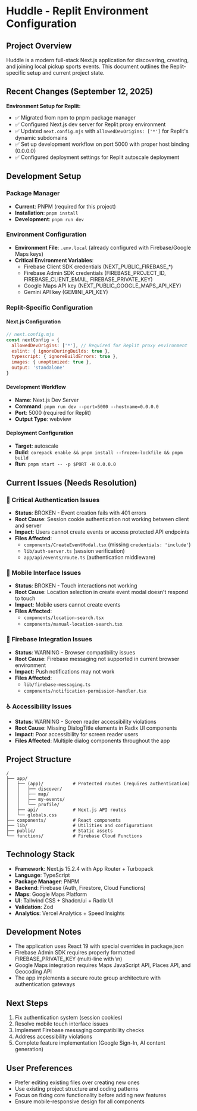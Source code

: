 # Huddle - Replit Environment Configuration

## Project Overview
Huddle is a modern full-stack Next.js application for discovering, creating, and joining local pickup sports events. This document outlines the Replit-specific setup and current project state.

## Recent Changes (September 12, 2025)
**Environment Setup for Replit:**
- ✅ Migrated from npm to pnpm package manager
- ✅ Configured Next.js dev server for Replit proxy environment
- ✅ Updated `next.config.mjs` with `allowedDevOrigins: ['*']` for Replit's dynamic subdomains
- ✅ Set up development workflow on port 5000 with proper host binding (0.0.0.0)
- ✅ Configured deployment settings for Replit autoscale deployment

## Development Setup

### Package Manager
- **Current**: PNPM (required for this project)
- **Installation**: `pnpm install`
- **Development**: `pnpm run dev`

### Environment Configuration
- **Environment File**: `.env.local` (already configured with Firebase/Google Maps keys)
- **Critical Environment Variables**:
  - Firebase Client SDK credentials (NEXT_PUBLIC_FIREBASE_*)
  - Firebase Admin SDK credentials (FIREBASE_PROJECT_ID, FIREBASE_CLIENT_EMAIL, FIREBASE_PRIVATE_KEY)
  - Google Maps API key (NEXT_PUBLIC_GOOGLE_MAPS_API_KEY)
  - Gemini API key (GEMINI_API_KEY)

### Replit-Specific Configuration

#### Next.js Configuration
```javascript
// next.config.mjs
const nextConfig = {
  allowedDevOrigins: ['*'], // Required for Replit proxy environment
  eslint: { ignoreDuringBuilds: true },
  typescript: { ignoreBuildErrors: true },
  images: { unoptimized: true },
  output: 'standalone'
}
```

#### Development Workflow
- **Name**: Next.js Dev Server
- **Command**: `pnpm run dev --port=5000 --hostname=0.0.0.0`
- **Port**: 5000 (required for Replit)
- **Output Type**: webview

#### Deployment Configuration
- **Target**: autoscale
- **Build**: `corepack enable && pnpm install --frozen-lockfile && pnpm build`
- **Run**: `pnpm start -- -p $PORT -H 0.0.0.0`

## Current Issues (Needs Resolution)

### 🚨 Critical Authentication Issues
- **Status**: BROKEN - Event creation fails with 401 errors
- **Root Cause**: Session cookie authentication not working between client and server
- **Impact**: Users cannot create events or access protected API endpoints
- **Files Affected**: 
  - `components/CreateEventModal.tsx` (missing `credentials: 'include'`)
  - `lib/auth-server.ts` (session verification)
  - `app/api/events/route.ts` (authentication middleware)

### 📱 Mobile Interface Issues
- **Status**: BROKEN - Touch interactions not working
- **Root Cause**: Location selection in create event modal doesn't respond to touch
- **Impact**: Mobile users cannot create events
- **Files Affected**: 
  - `components/location-search.tsx`
  - `components/manual-location-search.tsx`

### 🔧 Firebase Integration Issues
- **Status**: WARNING - Browser compatibility issues
- **Root Cause**: Firebase messaging not supported in current browser environment
- **Impact**: Push notifications may not work
- **Files Affected**: 
  - `lib/firebase-messaging.ts`
  - `components/notification-permission-handler.tsx`

### ♿ Accessibility Issues
- **Status**: WARNING - Screen reader accessibility violations
- **Root Cause**: Missing DialogTitle elements in Radix UI components
- **Impact**: Poor accessibility for screen reader users
- **Files Affected**: Multiple dialog components throughout the app

## Project Structure
```
/
├── app/
│   ├── (app)/           # Protected routes (requires authentication)
│   │   ├── discover/
│   │   ├── map/
│   │   ├── my-events/
│   │   └── profile/
│   ├── api/             # Next.js API routes
│   └── globals.css
├── components/          # React components
├── lib/                 # Utilities and configurations
├── public/              # Static assets
└── functions/           # Firebase Cloud Functions
```

## Technology Stack
- **Framework**: Next.js 15.2.4 with App Router + Turbopack
- **Language**: TypeScript
- **Package Manager**: PNPM
- **Backend**: Firebase (Auth, Firestore, Cloud Functions)
- **Maps**: Google Maps Platform
- **UI**: Tailwind CSS + Shadcn/ui + Radix UI
- **Validation**: Zod
- **Analytics**: Vercel Analytics + Speed Insights

## Development Notes
- The application uses React 19 with special overrides in package.json
- Firebase Admin SDK requires properly formatted FIREBASE_PRIVATE_KEY (multi-line with \n)
- Google Maps integration requires Maps JavaScript API, Places API, and Geocoding API
- The app implements a secure route group architecture with authentication gateways

## Next Steps
1. Fix authentication system (session cookies)
2. Resolve mobile touch interface issues
3. Implement Firebase messaging compatibility checks
4. Address accessibility violations
5. Complete feature implementation (Google Sign-In, AI content generation)

## User Preferences
- Prefer editing existing files over creating new ones
- Use existing project structure and coding patterns
- Focus on fixing core functionality before adding new features
- Ensure mobile-responsive design for all components